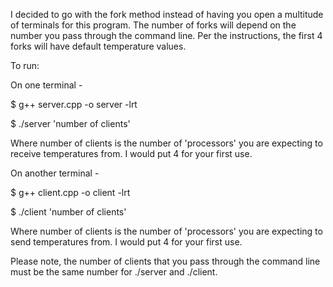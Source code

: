 I decided to go with the fork method instead of having you open a multitude of terminals for this program. The number of forks will depend on the number you pass through the command line. Per the instructions, the first 4 forks will have default temperature values.
 
 
 To run:
 
 
 On one terminal -

$ g++ server.cpp -o server -lrt

$ ./server 'number of clients'
 

 Where number of clients is the number of 'processors' you are expecting to receive temperatures from. I would put 4 for your first use. 
 
 
 On another terminal -

$ g++ client.cpp -o client -lrt

$ ./client 'number of clients'

Where number of clients is the number of 'processors' you are expecting to send temperatures from. I would put 4 for your first use. 
 

Please note, the number of clients that you pass through the command line must be the same number for ./server and ./client.
